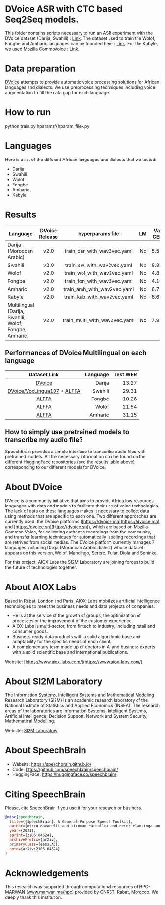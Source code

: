 # DVoice ASR with CTC based Seq2Seq models.
This folder contains scripts necessary to run an ASR experiment with the DVoice dataset (Darija, Swahili) : [Link](https://zenodo.org/record/6342622). The dataset used to train the Wolof, Fongbe and Amharic languages can be founded here : [Link](https://github.com/besacier/ALFFA_PUBLIC). For the Kabyle, we used Mozilla CommoVoice : [Link](https://commonvoice.mozilla.org/fr/datasets).

# Data preparation
[DVoice](https://dvoice.ma) attempts to provide automatic voice processing solutions for African languages and dialects. We use preprocessing techniques including voice augmentation to fill the data gap for each language.

# How to run
python train.py hparams/{hparam_file}.py

# Languages
Here is a list of the different African languages and dialects that we tested:
- Darija
- Swahili
- Wolof
- Fongbe
- Amharic
- Kabyle

# Results

| Language | DVoice Release | hyperparams file | LM | Val. CER | Val. WER | Test CER | Test WER | HuggingFace link |
| ------------- |:-------------:|:---------------------------:| -----:| -----:| -----:| -----:| -----:| :-----------:|
| Darija (Moroccan Arabic) | v2.0 | train_dar_with_wav2vec.yaml | No | 5.51 | 18.46 | 5.85 | 18.28 | [Link](https://huggingface.co/aioxlabs/dvoice-darija) | 
| Swahili | v2.0 | train_sw_with_wav2vec.yaml | No | 8.83 | 22.78 | 9.46 | 23.16 | [Link](https://huggingface.co/aioxlabs/dvoice-swahili) |
| Wolof | v2.0 | train_wol_with_wav2vec.yaml | No | 4.81 | 16.25 | 4.83 | 16.05 | [Link](https://huggingface.co/aioxlabs/dvoice-wolof) |
| Fongbe | v2.0 | train_fon_with_wav2vec.yaml | No | 4.16 | 9.19 | 3.98 | 9.00 | [Link](https://huggingface.co/aioxlabs/dvoice-fongbe) |
| Amharic | v2.0 | train_amh_with_wav2vec.yaml | No | 6.71 | 25.50 | 6.57 | 24.92 | [Link](https://huggingface.co/aioxlabs/dvoice-amharic) |
| Kabyle | v2.0 | train_kab_with_wav2vec.yaml | No | 6.67 | 25.22 | 6.55 | 24.80 | [Link](https://huggingface.co/aioxlabs/dvoice-kabyle) |
| Multilingual (Darija, Swahili, Wolof, Fongbe, Amharic) | v2.0 | train_multi_with_wav2vec.yaml | No | 7.98 | 24.82 | 7.75 | 24.56 | [Link](https://huggingface.co/aioxlabs/dvoice-multilingual) |


## Performances of DVoice Multilingual on each language
Dataset Link | Language | Test WER |
|:---------------------------:| -----:| -----:|
| [DVoice](https://zenodo.org/record/6342622) | Darija | 13.27 |
| [DVoice/VoxLingua107](https://zenodo.org/record/6342622) + [ALFFA](https://github.com/besacier/ALFFA_PUBLIC/tree/master/ASR/SWAHILI) | Swahili | 29.31 |
| [ALFFA](https://github.com/besacier/ALFFA_PUBLIC/tree/master/ASR/FONGBE) | Fongbe | 10.26 |
| [ALFFA](https://github.com/besacier/ALFFA_PUBLIC/tree/master/ASR/WOLOF) | Wolof | 21.54 |
| [ALFFA](https://github.com/besacier/ALFFA_PUBLIC/tree/master/ASR/AMHARIC) | Amharic | 31.15 |

## How to simply use pretrained models to transcribe my audio file?

SpeechBrain provides a simple interface to transcribe audio files with pretrained models. All the necessary information can be found on the different HuggingFace repositories (see the results table above) corresponding to our different models for DVoice.

# **About DVoice**
DVoice is a community initiative that aims to provide Africa low resources languages with data and models to facilitate their use of voice technologies. The lack of data on these languages makes it necessary to collect data using methods that are specific to each one. Two different approaches are currently used: the DVoice platforms ([https://dvoice.ma](https://dvoice.ma) and [https://dvoice.sn](https://dvoice.sn)), which are based on Mozilla Common Voice, for collecting authentic recordings from the community, and transfer learning techniques for automatically labeling recordings that are retrived from social medias. The DVoice platform currently manages 7 languages including Darija (Moroccan Arabic dialect) whose dataset appears on this version, Wolof, Mandingo, Serere, Pular, Diola and Soninke.

For this project, AIOX Labs the SI2M Laboratory are joining forces to build the future of technologies together.

# **About AIOX Labs**
Based in Rabat, London and Paris, AIOX-Labs mobilizes artificial intelligence technologies to meet the business needs and data projects of companies.

- He is at the service of the growth of groups, the optimization of processes or the improvement of the customer experience.
- AIOX-Labs is multi-sector, from fintech to industry, including retail and consumer goods.
- Business ready data products with a solid algorithmic base and adaptability for the specific needs of each client.
- A complementary team made up of doctors in AI and business experts with a solid scientific base and international publications.

Website: [https://www.aiox-labs.com/](https://www.aiox-labs.com/)

# **About SI2M Laboratory**
The Information Systems, Intelligent Systems and Mathematical Modeling Research Laboratory (SI2M) is an academic research laboratory of the National Institute of Statistics and Applied Economics (INSEA). The research areas of the laboratories are Information Systems, Intelligent Systems, Artificial Intelligence, Decision Support, Network and System Security, Mathematical Modelling.

Website: [SI2M Laboratory](https://insea.ac.ma/index.php/pole-recherche/equipe-de-recherche/150-laboratoire-de-recherche-en-systemes-d-information-systemes-intelligents-et-modelisation-mathematique)


# **About SpeechBrain**
- Website: https://speechbrain.github.io/
- Code: https://github.com/speechbrain/speechbrain/
- HuggingFace: https://huggingface.co/speechbrain/


# **Citing SpeechBrain**
Please, cite SpeechBrain if you use it for your research or business.

```bibtex
@misc{speechbrain,
  title={{SpeechBrain}: A General-Purpose Speech Toolkit},
  author={Mirco Ravanelli and Titouan Parcollet and Peter Plantinga and Aku Rouhe and Samuele Cornell and Loren Lugosch and Cem Subakan and Nauman Dawalatabad and Abdelwahab Heba and Jianyuan Zhong and Ju-Chieh Chou and Sung-Lin Yeh and Szu-Wei Fu and Chien-Feng Liao and Elena Rastorgueva and François Grondin and William Aris and Hwidong Na and Yan Gao and Renato De Mori and Yoshua Bengio},
  year={2021},
  eprint={2106.04624},
  archivePrefix={arXiv},
  primaryClass={eess.AS},
  note={arXiv:2106.04624}
}
```
# **Acknowledgements**
This research was supported through computational resources of HPC-MARWAN (www.marwan.ma/hpc) provided by CNRST, Rabat, Morocco. We deeply thank this institution.
